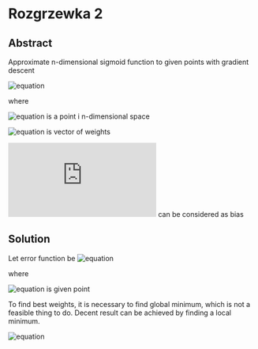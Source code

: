 # Rozgrzewka 2

## Abstract
Approximate n-dimensional sigmoid function to given points with gradient descent

![equation](http://latex.codecogs.com/gif.latex?f(X)=\frac{1}{1&plus;exp(w_nx_n&plus;w_{n-1}x_{n-1}&plus;...&plus;w_1x_1&plus;w_0)}=\frac{1}{1&plus;exp(W\cdot&space;X&plus;w_0)})


where

 ![equation](http://latex.codecogs.com/gif.latex?$$X=\begin{bmatrix}&space;x_n&x_{n-1}&space;&...&space;&&space;x_1&space;&&space;\end{bmatrix}$$) is a point i n-dimensional space


![equation](http://latex.codecogs.com/gif.latex?$$W=\begin{bmatrix}&space;w_n&w_{n-1}&space;&...&space;&&space;w_1&space;&&space;\end{bmatrix}$$) is vector of weights

![equation](http://latex.codecogs.com/gif.latex?$$w_0$$) can be considered as bias

## Solution
 Let error function be  ![equation](http://latex.codecogs.com/gif.latex?h(X)=\frac{1}{2n}\sum_{n}^{i=1}(f(X^j)-y^j)^2)

 where

 ![equation](http://latex.codecogs.com/gif.latex?(X^j,y^j)) is given point

To find best weights, it is necessary to find global minimum, which is not a feasible thing to do. Decent result can be achieved by finding a local minimum.

![equation](http://latex.codecogs.com/svg.latex?\large&space;\nabla&space;h(X)=\begin{bmatrix}&space;\frac{\partial&space;h(X)}{\partial&space;x_{n-1}}&space;\\&space;\frac{\partial&space;h(X)}{\partial&space;x_{n-2}}\\&space;\vdots\\&space;\frac{\partial&space;h(X)}{\partial&space;x_{1}}\\&space;\end{bmatrix}) 
